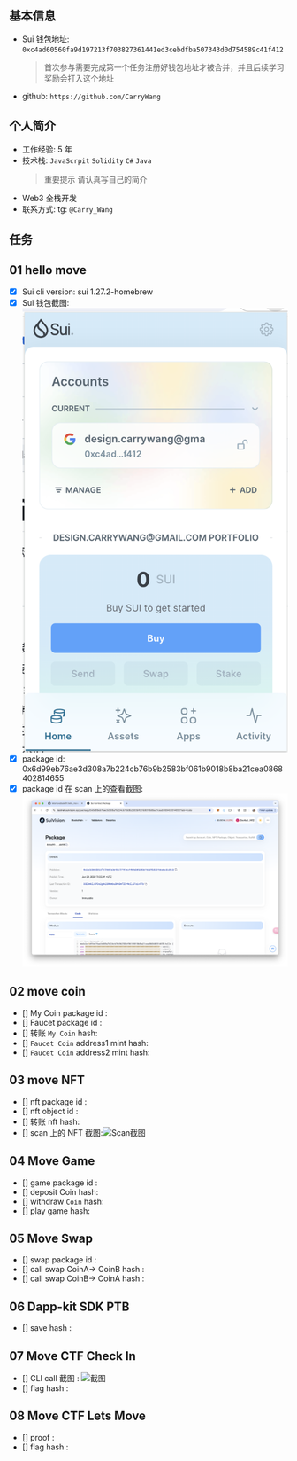 ## 基本信息

- Sui 钱包地址: `0xc4ad60560fa9d197213f703827361441ed3cebdfba507343d0d754589c41f412`
  > 首次参与需要完成第一个任务注册好钱包地址才被合并，并且后续学习奖励会打入这个地址
- github: `https://github.com/CarryWang`

## 个人简介

- 工作经验: 5 年
- 技术栈: `JavaScrpit` `Solidity` `C#` `Java`
  > 重要提示 请认真写自己的简介
- Web3 全栈开发
- 联系方式: tg: `@Carry_Wang`

## 任务

## 01 hello move

- [x] Sui cli version: sui 1.27.2-homebrew
- [x] Sui 钱包截图: ![Sui钱包截图](./images/wallet.png)
- [x] package id: 0x6d99eb76ae3d308a7b224cb76b9b2583bf061b9018b8ba21cea0868402814655
- [x] package id 在 scan 上的查看截图:![Scan截图](./images/package.png)

## 02 move coin

- [] My Coin package id :
- [] Faucet package id :
- [] 转账 `My Coin` hash:
- [] `Faucet Coin` address1 mint hash:
- [] `Faucet Coin` address2 mint hash:

## 03 move NFT

- [] nft package id :
- [] nft object id :
- [] 转账 nft hash:
- [] scan 上的 NFT 截图:![Scan截图](./images/你的图片地址)

## 04 Move Game

- [] game package id :
- [] deposit Coin hash:
- [] withdraw `Coin` hash:
- [] play game hash:

## 05 Move Swap

- [] swap package id :
- [] call swap CoinA-> CoinB hash :
- [] call swap CoinB-> CoinA hash :

## 06 Dapp-kit SDK PTB

- [] save hash :

## 07 Move CTF Check In

- [] CLI call 截图 : ![截图](./images/你的图片地址)
- [] flag hash :

## 08 Move CTF Lets Move

- [] proof :
- [] flag hash :
